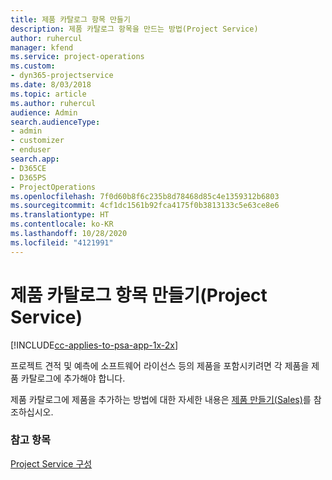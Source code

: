 ```yaml
---
title: 제품 카탈로그 항목 만들기
description: 제품 카탈로그 항목을 만드는 방법(Project Service)
author: ruhercul
manager: kfend
ms.service: project-operations
ms.custom:
- dyn365-projectservice
ms.date: 8/03/2018
ms.topic: article
ms.author: ruhercul
audience: Admin
search.audienceType:
- admin
- customizer
- enduser
search.app:
- D365CE
- D365PS
- ProjectOperations
ms.openlocfilehash: 7f0d60b8f6c235b8d78468d85c4e1359312b6803
ms.sourcegitcommit: 4cf1dc1561b92fca4175f0b3813133c5e63ce8e6
ms.translationtype: HT
ms.contentlocale: ko-KR
ms.lasthandoff: 10/28/2020
ms.locfileid: "4121991"
---
```

# <a name="create-product-catalog-items-project-service"></a>제품 카탈로그 항목 만들기(Project Service)

[!INCLUDE[cc-applies-to-psa-app-1x-2x](../includes/cc-applies-to-psa-app-1x-2x.md)]

프로젝트 견적 및 예측에 소프트웨어 라이선스 등의 제품을 포함시키려면 각 제품을 제품 카탈로그에 추가해야 합니다.  
  
 제품 카탈로그에 제품을 추가하는 방법에 대한 자세한 내용은 [제품 만들기(Sales)](https://docs.microsoft.com/dynamics365/sales-enterprise/create-product-sales)를 참조하십시오.  
  
### <a name="see-also"></a>참고 항목  
 [Project Service 구성](../psa/configure.md)
